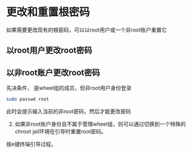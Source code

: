 

# 更改和重置根密码

如果需要更改现有的根密码，可以以root用户或一个非root账户重置它


## 以root用户更改root密码



## 以非root账户更改root密码

先决条件，
是wheel组的成员，但非root用户身份登录
```bash
sudo passwd root
```

此时会提示输入当前的非root密码，然后才能更改密码



2. 如果非root账户身份且不属于管理wheel组，则可以通过切换到一个特殊的chroot jail环境在引导时重置root密码。

按e键终端引导过程，









